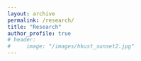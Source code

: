 ```yaml
---
layout: archive
permalink: /research/
title: "Research"
author_profile: true
# header:
#     image: "/images/hkust_sunset2.jpg"
---
```

